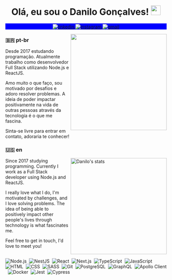 <h1 align="center">Olá, eu sou o Danilo Gonçalves! <img src="https://raw.githubusercontent.com/kaueMarques/kaueMarques/master/hi.gif" width="30px"></h1>

<p align="center" style="background:blue">
  <a href="https://www.linkedin.com/in/goncadanilo/" target="_blank">
    <img align="center" src="https://img.shields.io/badge/-goncadanilo-0a66c2?style=flat-square&logo=Linkedin&logoColor=white" alt="linkedin"/>
  </a>
  <a href="https://www.instagram.com/goncadanilo_/" target="_blank">
    <img align="center" src="https://img.shields.io/badge/-goncadanilo__-0a66c2?style=flat-square&logo=Instagram&logoColor=white" alt="instagram"/>
  </a>
  <a href="mailto:gonca.danilo@gmail.com">
    <img align="center" src="https://img.shields.io/badge/-gonca.danilo-0a66c2?style=flat-square&logo=Gmail&logoColor=white" alt="gmail"/>
  </a>
</p>

<img align="right" width="300em" src="https://media.giphy.com/media/fo0HtwcJzNUcOlRdFc/giphy.gif"/>

<h3>🇧🇷 pt-br</h3>

Desde 2017 estudando programação. Atualmente trabalho como desenvolvedor Full Stack utilizando Node.js e ReactJS.

Amo muito o que faço, sou motivado por desafios e adoro resolver problemas. A ideia de poder impactar positivamente na vida de outras pessoas através da tecnologia é o que me fascina.

Sinta-se livre para entrar em contato, adoraria te conhecer!


<h3>🇺🇸 en</h3>

<img align="right" width="300em" src="https://github-readme-stats.vercel.app/api/top-langs/?username=goncadanilo&layout=compact&theme=rose_pine" alt="Danilo's stats"/>

Since 2017 studying programming. Currently I work as a Full Stack developer using Node.js and ReactJS.

I really love what I do, I'm motivated by challenges, and I love solving problems. The idea of being able to positively impact other people's lives through technology is what fascinates me.

Feel free to get in touch, I'd love to meet you!

##


![Node.js](https://img.shields.io/badge/-Node.js-05122A?style=for-the-badge&logo=node.js)&nbsp;
![NestJS](https://img.shields.io/badge/-NestJS-05122A?style=for-the-badge&logo=nestjs&logoColor=e0234e)&nbsp;
![React](https://img.shields.io/badge/-React-05122A?style=for-the-badge&logo=react)&nbsp;
![Next.js](https://img.shields.io/badge/-Next.js-05122A?style=for-the-badge&logo=next.js)&nbsp;
![TypeScript](https://img.shields.io/badge/-TypeScript-05122A?style=for-the-badge&logo=typescript)&nbsp;
![JavaScript](https://img.shields.io/badge/-JavaScript-05122A?style=for-the-badge&logo=javascript)&nbsp;
![HTML](https://img.shields.io/badge/-HTML-05122A?style=for-the-badge&logo=HTML5)&nbsp;
![CSS](https://img.shields.io/badge/-CSS-05122A?style=for-the-badge&logo=CSS3&logoColor=1572B6)&nbsp;
![SASS](https://img.shields.io/badge/-SASS-05122A?style=for-the-badge&logo=SASS)&nbsp;
![Git](https://img.shields.io/badge/-Git-05122A?style=for-the-badge&logo=git)&nbsp;
![PostgreSQL](https://img.shields.io/badge/-PostgreSQL-05122A?style=for-the-badge&logo=postgresql)&nbsp;
![GraphQL](https://img.shields.io/badge/-GraphQL-05122A?style=for-the-badge&logo=graphql&logoColor=da0093)&nbsp;
![Apollo Client](https://img.shields.io/badge/-Apollo--Client-05122A?style=for-the-badge&logo=apollo-graphql)&nbsp;
![Docker](https://img.shields.io/badge/-Docker-05122A?style=for-the-badge&logo=docker)&nbsp;
![Jest](https://img.shields.io/badge/-Jest-05122A?style=for-the-badge&logo=jest&logoColor=orange)&nbsp;
![Cypress](https://img.shields.io/badge/-Cypress-05122A?style=for-the-badge&logo=cypress)&nbsp;
